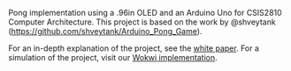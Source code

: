 Pong implementation using a .96in OLED and an Arduino Uno for CSIS2810 Computer Architecture.
This project is based on the work by @shveytank (https://github.com/shveytank/Arduino_Pong_Game).

For an in-depth explanation of the project, see the [white paper](2810_PongWhitePaper).
For a simulation of the project, visit our [Wokwi implementation](https://wokwi.com/projects/415194213699900417).
